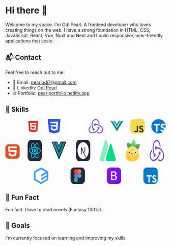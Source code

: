 # Hi there 👋

   Welcome to my space. I'm Odi Pearl. A frontend developer who loves creating things on the web.
   I have a strong foundation in HTML, CSS, JavaScript, React, Vue, Nuxt and Next and I build responsive, user-friendly applications that scale.

## 📬 Contact
Feel free to reach out to me:
- 📧 Email: [pearlodi7@gmail.com](mailto:pearlodi7@gmail.com)
- 💼 LinkedIn: [OdI Pearl](https://www.linkedin.com/in/odipearl/)
- 🌐 Portfolio: [pearlportfolio.netlify.app](https://pearlportfolio.netlify.app/)
  
## 🌟 Skills
<span style="display: flex; align-items: center; gap: 20px; ">
  <img src="html.svg" alt="HTML Badge" width="45"/>
<div style="display: flex; flex-wrap: wrap; gap: 20px; justify-content: space-around;">
  <img src="htmls.png" alt="HTML Badge" width="45"/>
  <img src="csss.png" alt="CSS Badge" width="45"/>
  <img src="java-script.png" alt="JavaScript Badge" width="45"/>
  <img src="rredux.png" alt="React Badge" width="45"/>
  <img src="vues.png" alt="Vue Badge" width="45"/>
  <img src="js.svg" alt="JavaScript Badge" width="45"/>
  <img src="ts.png" alt="TypeScript Badge" width="45"/>
  <img src="react.svg" alt="React Badge" width="45"/>
  <img src="vue.png" alt="Vue Badge" width="45"/>
  <img src="next.svg" alt="Next.js Badge" width="45"/>
  <img src="nuxt3d.png" alt="Nuxt.js Badge" width="50"/>
  <img src="pinia.png" alt="Pinia Badge" width="45"/>
  <img src="rredux.png" alt="Redux Badge" width="45"/>
  <img src="element-plus.png" alt="Element Plus Badge" width="45"/>
  <img src="figma.svg" alt="Figma Badge" width="45"/>
  <img src="bootstrap.svg" alt="Bootstrap Badge" width="45"/>
  <img src="tailwind.svg" alt="Tailwind CSS Badge" width="45"/>
</div>


</span>

##  📓 Fun Fact
Fun fact: I love to read novels (Fantasy 100%).

## 🎯 Goals
I'm currently focused on learning and improving my skills.


